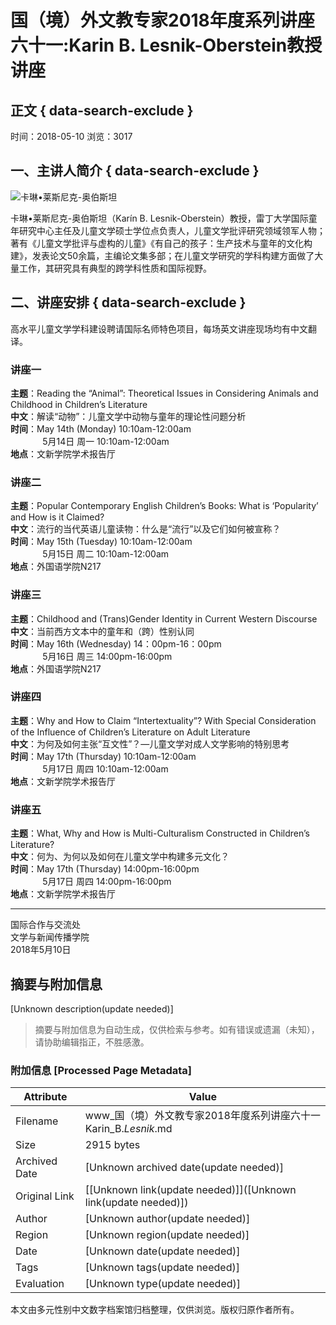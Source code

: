 # 国（境）外文教专家2018年度系列讲座六十一:Karin B. Lesnik-Oberstein教授讲座

## 正文 { data-search-exclude }


时间：2018-05-10 浏览：3017

## 一、主讲人简介 { data-search-exclude }

![卡琳•莱斯尼克-奥伯斯坦](/_upload/article/images/ca/32/b7491d0e4e48ab46064df44dceb6/9bf274d1-e499-43fa-9d02-e2e02ee28c6c.png)

卡琳•莱斯尼克-奥伯斯坦（Karín B. Lesnik-Oberstein）教授，雷丁大学国际童年研究中心主任及儿童文学硕士学位点负责人，儿童文学批评研究领域领军人物；著有《儿童文学批评与虚构的儿童》《有自己的孩子：生产技术与童年的文化构建》，发表论文50余篇，主编论文集多部；在儿童文学研究的学科构建方面做了大量工作，其研究具有典型的跨学科性质和国际视野。

## 二、讲座安排 { data-search-exclude }

高水平儿童文学学科建设聘请国际名师特色项目，每场英文讲座现场均有中文翻译。

### 讲座一

**主题**：Reading the “Animal”: Theoretical Issues in Considering Animals and Childhood in Children’s Literature  
**中文**：解读“动物”：儿童文学中动物与童年的理论性问题分析  
**时间**：May 14th (Monday) 10:10am-12:00am  
             5月14日 周一 10:10am-12:00am  
**地点**：文新学院学术报告厅  

### 讲座二

**主题**：Popular Contemporary English Children’s Books: What is ‘Popularity’ and How is it Claimed?  
**中文**：流行的当代英语儿童读物：什么是“流行”以及它们如何被宣称？  
**时间**：May 15th (Tuesday) 10:10am-12:00am  
             5月15日 周二 10:10am-12:00am  
**地点**：外国语学院N217  

### 讲座三

**主题**：Childhood and (Trans)Gender Identity in Current Western Discourse  
**中文**：当前西方文本中的童年和（跨）性别认同  
**时间**：May 16th (Wednesday) 14：00pm-16：00pm  
             5月16日 周三 14:00pm-16:00pm  
**地点**：外国语学院N217  

### 讲座四

**主题**：Why and How to Claim “Intertextuality”? With Special Consideration of the Influence of Children’s Literature on Adult Literature  
**中文**：为何及如何主张“互文性”？—儿童文学对成人文学影响的特别思考  
**时间**：May 17th (Thursday) 10:10am-12:00am  
             5月17日 周四 10:10am-12:00am  
**地点**：文新学院学术报告厅  

### 讲座五

**主题**：What, Why and How is Multi-Culturalism Constructed in Children’s Literature?  
**中文**：何为、为何以及如何在儿童文学中构建多元文化？  
**时间**：May 17th (Thursday) 14:00pm-16:00pm  
             5月17日 周四 14:00pm-16:00pm  
**地点**：文新学院学术报告厅  

---

国际合作与交流处  
文学与新闻传播学院  
2018年5月10日
<!-- tcd_original_link http://www.ouc.edu.cn/_t65/2018/0514/c13698a191042/pagem.htm -->


## 摘要与附加信息

<!-- tcd_abstract -->
[Unknown description(update needed)]
<!-- tcd_abstract_end -->

> 摘要与附加信息为自动生成，仅供检索与参考。如有错误或遗漏（未知），请协助编辑指正，不胜感激。

### 附加信息 [Processed Page Metadata]

| Attribute       | Value                                  |
|-----------------|----------------------------------------|
| Filename        | www_国（境）外文教专家2018年度系列讲座六十一Karin_B._Lesnik_.md                             |
| Size            | 2915 bytes                           |
| Archived Date   | [Unknown archived date(update needed)]                             |
| Original Link   | [[Unknown link(update needed)]]([Unknown link(update needed)])                       |
| Author          | [Unknown author(update needed)]                               |
| Region          | [Unknown region(update needed)]                               |
| Date            | [Unknown date(update needed)]                                 |
| Tags            | [Unknown tags(update needed)]                                 |
| Evaluation            | [Unknown type(update needed)]                                 |
<!-- tcd_table_end -->

本文由多元性别中文数字档案馆归档整理，仅供浏览。版权归原作者所有。
